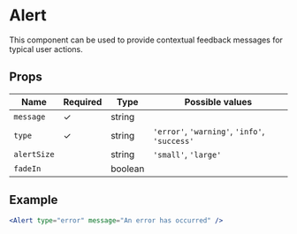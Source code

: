 # Alert

This component can be used to provide contextual feedback messages for typical user actions.

## Props

| Name          | Required  | Type    | Possible values                               |
|---------------|-----------|---------|-----------------------------------------------|
| `message`     |     ✓     | string  |                                               |
| `type`        |     ✓     | string  | `'error'`, `'warning'`, `'info'`, `'success'` |
| `alertSize`   |           | string  | `'small'`, `'large'`                          |
| `fadeIn`      |           | boolean |                                               |

## Example

```jsx
<Alert type="error" message="An error has occurred" />
```
